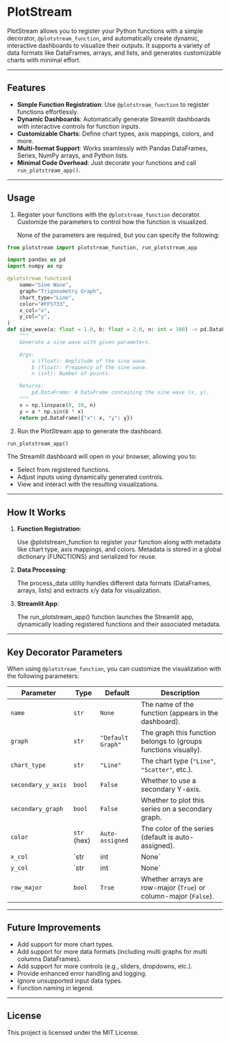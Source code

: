 # PlotStream

PlotStream allows you to register your Python functions with a simple decorator, `@plotstream_function`, and automatically create dynamic, interactive dashboards to visualize their outputs. It supports a variety of data formats like DataFrames, arrays, and lists, and generates customizable charts with minimal effort.

---

## Features

- **Simple Function Registration**: Use `@plotstream_function` to register functions effortlessly.
- **Dynamic Dashboards**: Automatically generate Streamlit dashboards with interactive controls for function inputs.
- **Customizable Charts**: Define chart types, axis mappings, colors, and more.
- **Multi-format Support**: Works seamlessly with Pandas DataFrames, Series, NumPy arrays, and Python lists.
- **Minimal Code Overhead**: Just decorate your functions and call `run_plotstream_app()`.

---

## Usage

1. Register your functions with the `@plotstream_function` decorator. Customize the parameters to control how the function is visualized.

    None of the parameters are required, but you can specify the following:

```python
from plotstream import plotstream_function, run_plotstream_app

import pandas as pd
import numpy as np

@plotstream_function(
    name="Sine Wave",
    graph="Trigonometry Graph",
    chart_type="Line",
    color="#FF5733",
    x_col="x",
    y_col="y",
)
def sine_wave(a: float = 1.0, b: float = 2.0, n: int = 100) -> pd.DataFrame:
    """
    Generate a sine wave with given parameters.

    Args:
        a (float): Amplitude of the sine wave.
        b (float): Frequency of the sine wave.
        n (int): Number of points.

    Returns:
        pd.DataFrame: A DataFrame containing the sine wave (x, y).
    """
    x = np.linspace(0, 10, n)
    y = a * np.sin(b * x)
    return pd.DataFrame({"x": x, "y": y})
```

2. Run the PlotStream app to generate the dashboard.
```python
run_plotstream_app()
```

The Streamlit dashboard will open in your browser, allowing you to:

- Select from registered functions.
- Adjust inputs using dynamically generated controls.
- View and interact with the resulting visualizations.

---

## How It Works

1. **Function Registration**:
    
    Use @plotstream_function to register your function along with metadata like chart type, axis mappings, and colors.
    Metadata is stored in a global dictionary (FUNCTIONS) and serialized for reuse. 


2. **Data Processing**:
    
    The process_data utility handles different data formats (DataFrames, arrays, lists) and extracts x/y data for visualization.


3. **Streamlit App**:

    The run_plotstream_app() function launches the Streamlit app, dynamically loading registered functions and their associated metadata.

---

## Key Decorator Parameters

When using `@plotstream_function`, you can customize the visualization with the following parameters:

| Parameter          | Type             | Default           | Description                                                                 |
|--------------------|------------------|-------------------|-----------------------------------------------------------------------------|
| `name`             | `str`           | `None`            | The name of the function (appears in the dashboard).                        |
| `graph`            | `str`           | `"Default Graph"` | The graph this function belongs to (groups functions visually).             |
| `chart_type`       | `str`           | `"Line"`          | The chart type (`"Line"`, `"Scatter"`, etc.).                               |
| `secondary_y_axis` | `bool`          | `False`           | Whether to use a secondary Y-axis.                                          |
| `secondary_graph`  | `bool`          | `False`           | Whether to plot this series on a secondary graph.                           |
| `color`            | `str` (hex)     | `Auto-assigned`   | The color of the series (default is auto-assigned).                         |
| `x_col`            | `str|int|None`  | `None`            | X-axis column name (for DataFrames) or index (for arrays).                  |
| `y_col`            | `str|int|None`  | `None`            | Y-axis column name (for DataFrames) or index (for arrays).                  |
| `row_major`        | `bool`          | `True`            | Whether arrays are row-major (`True`) or column-major (`False`).            |

---

## Future Improvements

- Add support for more chart types.
- Add support for more data formats (including multi graphs for multi columns DataFrames).
- Add support for more controls (e.g., sliders, dropdowns, etc.).
- Provide enhanced error handling and logging.
- Ignore unsupported input data types.
- Function naming in legend.

---

## License

This project is licensed under the MIT License.

